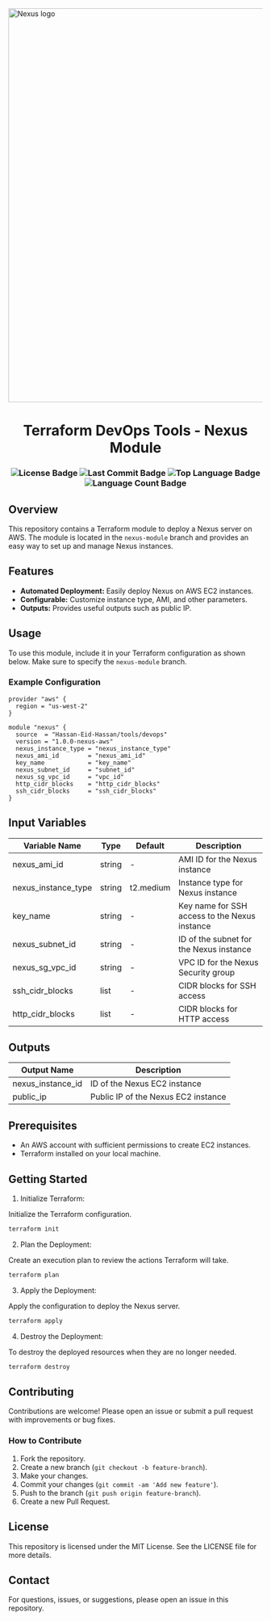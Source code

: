 <a href="https://www.sonatype.com/products/sonatype-nexus-repository">
    <img align="center" width="780" src="https://repository.ow2.org/nexus/images/NexusRepoMngr_withSonatype@3x.png" alt="Nexus logo"> 
</a>
<p align="center">
    <h1 align="center">Terraform DevOps Tools - Nexus Module</h1>
</p>
<h3 align="center">
    <img src="https://img.shields.io/github/license/Hassan-Eid-Hassan/terraform-devops-tools?logoColor=white&label=License&color=F44336" alt="License Badge">
    <img src="https://img.shields.io/github/last-commit/Hassan-Eid-Hassan/terraform-devops-tools?style=flat&logo=git&logoColor=white&color=FFFFFF" alt="Last Commit Badge">
    <img src="https://img.shields.io/github/languages/top/Hassan-Eid-Hassan/terraform-devops-tools?style=flat&color=000000" alt="Top Language Badge">
    <img src="https://img.shields.io/github/languages/count/Hassan-Eid-Hassan/terraform-devops-tools?style=flat&color=000000" alt="Language Count Badge">
</h3>

## Overview

This repository contains a Terraform module to deploy a Nexus server on AWS. The module is located in the `nexus-module` branch and provides an easy way to set up and manage Nexus instances.

## Features

- **Automated Deployment:** Easily deploy Nexus on AWS EC2 instances.
- **Configurable:** Customize instance type, AMI, and other parameters.
- **Outputs:** Provides useful outputs such as public IP.

## Usage

To use this module, include it in your Terraform configuration as shown below. Make sure to specify the `nexus-module` branch.

### Example Configuration

```hcl
provider "aws" {
  region = "us-west-2"
}

module "nexus" {
  source  = "Hassan-Eid-Hassan/tools/devops"
  version = "1.0.0-nexus-aws"
  nexus_instance_type = "nexus_instance_type"
  nexus_ami_id        = "nexus_ami_id"
  key_name            = "key_name"
  nexus_subnet_id     = "subnet_id"
  nexus_sg_vpc_id     = "vpc_id"
  http_cidr_blocks    = "http_cidr_blocks"
  ssh_cidr_blocks     = "ssh_cidr_blocks"
}
```

## Input Variables

| Variable Name       | Type   | Default      | Description                                        |
|---------------------|--------|--------------|----------------------------------------------------|
| nexus_ami_id        | string | -            | AMI ID for the Nexus instance                      |
| nexus_instance_type | string | t2.medium    | Instance type for Nexus instance                   |
| key_name            | string | -            | Key name for SSH access to the Nexus instance      |
| nexus_subnet_id     | string | -            | ID of the subnet for the Nexus instance            |
| nexus_sg_vpc_id     | string | -            | VPC ID for the Nexus Security group                |
| ssh_cidr_blocks     | list   | -            | CIDR blocks for SSH access                         |
| http_cidr_blocks    | list   | -            | CIDR blocks for HTTP access                        |

## Outputs

| Output Name          | Description                             |
|----------------------|-----------------------------------------|
| nexus_instance_id    | ID of the Nexus EC2 instance            |
| public_ip            | Public IP of the Nexus EC2 instance     |

## Prerequisites

- An AWS account with sufficient permissions to create EC2 instances.
- Terraform installed on your local machine.

## Getting Started

1. Initialize Terraform:

Initialize the Terraform configuration.

```sh
terraform init
```

2. Plan the Deployment:

Create an execution plan to review the actions Terraform will take.

```sh
terraform plan
```

3. Apply the Deployment:

Apply the configuration to deploy the Nexus server.

```sh
terraform apply
```

4. Destroy the Deployment:

To destroy the deployed resources when they are no longer needed.

```sh
terraform destroy
```

## Contributing

Contributions are welcome! Please open an issue or submit a pull request with improvements or bug fixes.

### How to Contribute

1. Fork the repository.
2. Create a new branch (`git checkout -b feature-branch`).
3. Make your changes.
4. Commit your changes (`git commit -am 'Add new feature'`).
5. Push to the branch (`git push origin feature-branch`).
6. Create a new Pull Request.

## License

This repository is licensed under the MIT License. See the LICENSE file for more details.

## Contact

For questions, issues, or suggestions, please open an issue in this repository.